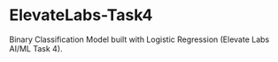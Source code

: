 # ElevateLabs-Task4
Binary Classification Model built with Logistic Regression (Elevate Labs AI/ML Task 4).
